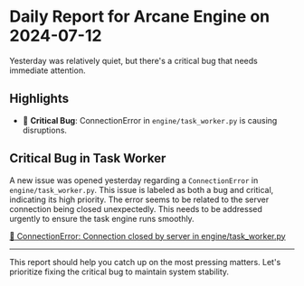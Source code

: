 # Daily Report for Arcane Engine on 2024-07-12

Yesterday was relatively quiet, but there's a critical bug that needs immediate attention.

## Highlights
- 🐛 **Critical Bug**: ConnectionError in `engine/task_worker.py` is causing disruptions.

## Critical Bug in Task Worker
A new issue was opened yesterday regarding a `ConnectionError` in `engine/task_worker.py`. This issue is labeled as both a bug and critical, indicating its high priority. The error seems to be related to the server connection being closed unexpectedly. This needs to be addressed urgently to ensure the task engine runs smoothly.

[🐛 ConnectionError: Connection closed by server in engine/task_worker.py](https://github.com/arc-eng/studio/issues/207)

---

This report should help you catch up on the most pressing matters. Let's prioritize fixing the critical bug to maintain system stability.